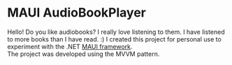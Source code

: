 # MAUI AudioBookPlayer
Hello! Do you like audiobooks? I really love listening to them. I have listened to more books than I have read. :)
I created this project for personal use to experiment with the .NET <a href="https://learn.microsoft.com/ru-ru/dotnet/maui/what-is-maui?view=net-maui-7.0">MAUI framework</a>. <br/>The project was developed using the MVVM pattern.

